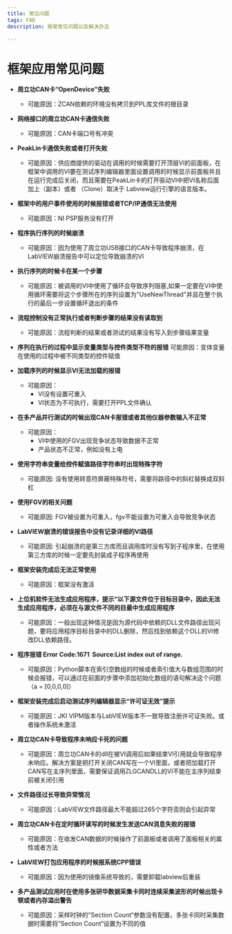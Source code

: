 ```yaml
---
title: 常见问题
tags: FAQ
description: 框架常见问题以及解决办法

---
```


# 框架应用常见问题

- **周立功CAN卡“OpenDevice”失败**
  
  + 可能原因：ZCAN依赖的环境没有拷贝到PPL库文件的根目录

- **网络接口的周立功CAN卡通信失败**
  
  + 可能原因：CAN卡端口号有冲突

- **PeakLin卡通信失败或者打开失败**
  
  + 可能原因：供应商提供的驱动在调用的时候需要打开顶层VI的前面板，在框架中调用的VI要在测试序列编辑器里面设置调用的时候显示前面板并且在运行完成后关闭，而且需要在PeakLin卡的打开驱动VI中把VI名称后面加上（副本）或者 （Clone）取决于   Labview运行引擎的语言版本。

- **框架中的用户事件使用的时候报错或者TCP/IP通信无法使用**
  
  + 可能原因：NI PSP服务没有打开

- **程序执行序列的时候崩溃**
  
  + 可能原因：因为使用了周立功USB接口的CAN卡导致程序崩溃，在LabVIEW崩溃报告中可以定位导致崩溃的VI

- **执行序列的时候卡在某一个步骤**
  
  + 可能原因：被调用的VI中使用了循环会导致序列阻塞,如果一定要在VI中使用循环需要将这个步骤所在的序列设置为"UseNewThread"并且在整个执行的最后一步设置循环退出的条件

- **流程控制没有正常执行或者判断步骤的结果没有读取到**
  
  + 可能原因：流程判断的结果或者测试的结果没有写入到步骤结果变量

- **序列在执行的过程中显示变量类型与控件类型不符的报错**
  可能原因：变体变量在使用的过程中被不同类型的控件赋值

- **加载序列的时候显示VI无法加载的报错**
  
  + 可能原因：
    - VI没有设置可重入
    - VI状态为不可执行，需要打开PPL文件确认

- **在多产品并行测试的时候出现CAN卡报错或者其他仪器参数输入不正常**
  
  + 可能原因：
    - VI中使用的FGV出现竞争状态导致数据不正常
    - 产品状态不正常，例如没有上电

- **使用字符串变量给控件赋值路径字符串时出现特殊字符**
  
  + 可能原因: 没有使用转意符屏蔽特殊符号，需要将路径中的斜杠替换成双斜杠

- **使用FGV的相关问题**
  
  + 可能原因: FGV被设置为可重入，fgv不能设置为可重入会导致竞争状态

- **LabVIEW崩溃的错误报告中没有记录详细的VI路径**
  
  + 可能原因: 引起崩溃的是第三方库而且调用库时没有写到子程序里，在使用第三方库的时候一定要先封装成子程序再使用

- **框架安装完成后无法正常使用**
  
  + 可能原因：框架没有激活

- **上位机软件无法生成应用程序，提示“以下源文件位于目标目录中，因此无法生成应用程序，必须在与源文件不同的目最中生成应用程序**
  
  + 可能原因：一般出现这种情况是因为源代码中依赖的DLL文件路径出现问题，要将应用程序目标目录中的DLL删除，然后找到依赖这个DLL的VI修改DLL依赖路径。

- **程序报错 Error Code:1671  Source:List index out of range.**
  
  + 可能原因：Python脚本在索引空数组的时候或者索引值大与数组范围的时候会报错，可以通过在前面的步骤中添加初始化数组的语句解决这个问题（a = \[0,0,0,0\]）

- **框架安装完成后启动测试序列编辑器显示“许可证无效”提示**
  
  + 可能原因：JKI VIPM版本与LabVIEW版本不一致导致注册许可证失败。或者操作系统未激活

- **周立功CAN卡导致程序未响应卡死的问题**
  
  + 可能原因：周立功CAN卡的dll在被VI调用后如果结束VI引用就会导致程序未响应。解决方案是把打开关闭CAN写在一个VI里面，或者把加载打开CAN写在主序列里面，需要保证调用ZLGCANDLL的VI不能在主序列结束前被关闭引用

- **文件路径过长导致异常情况**
  
  + 可能原因：LabVIEW文件路径最大不能超过265个字符否则会引起异常

- **周立功CAN卡在定时循环读写的时候发生发送CAN消息失败的报错**
  
  + 可能原因：在收发CAN数据的时候操作了前面板或者调用了面板相关的属性或者方法

- **LabVIEW打包应用程序的时候报系统CPP错误**
  
  + 可能原因：因为使用的镜像系统导致的，需要卸载labview后重装

- **多产品测试应用时在使用多张研华数据采集卡同时连续采集波形的时候出现卡顿或者内存溢出警告**
  
  + 可能原因：采样时钟的”Section Count“参数没有配置，多张卡同时采集数据时需要将”Section Count“设置为不同的值
